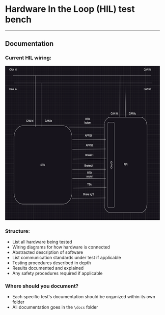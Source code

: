 # Hardware In the Loop (HIL) test bench
- - -
## Documentation

### Current HIL wiring:
<img src="https://github.com/NittanyMotorsports/Testbench/blob/main/HIL/Diagrams/HIL_wiring.png" width="700" height="500">

### Structure:
- List all hardware being tested
- Wiring diagrams for how hardware is connected
- Abstracted description of software
- List communication standards under test if applicable
- Testing procedures described in depth
- Results documented and explained
- Any safety procedures required if applicable
### Where should you document?
- Each specific test's documentation should be organized within its own folder
- All documentation goes in the `\docs` folder


